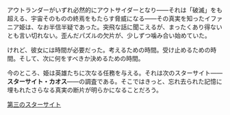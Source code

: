 <!-- title: イファニア姫 -->
<!-- status: 生存 -->

アウトランダーがいずれ必然的にアウトサイダーとなり――それは「破滅」をも超える、宇宙そのものの終焉をもたらす脅威になる――その真実を知ったイファニア姫は、なお半信半疑であった。突飛な話に聞こえるが、まったくあり得ないとも言い切れない。歪んだパズルの欠片が、少しずつ噛み合い始めていた。

けれど、彼女には時間が必要だった。考えるための時間。受け止めるための時間。そして、次に何をすべきか決めるための時間。

今のところ、姫は英雄たちに次なる任務を与える。それは次のスターサイト――**スターサイト・カオス**――の調査である。そこではきっと、忘れ去られた記憶に埋もれたさらなる真実の断片が明らかになることだろう。

[第三のスターサイト](#embed:https://www.youtube.com/live/wCysZh57Hcc?si=KMP3qEYRgLTbpBuq&t=11516)
